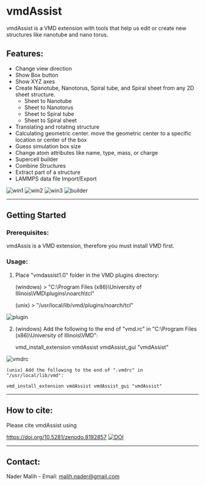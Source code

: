 # vmdAssist
vmdAssist is a VMD extension with tools that help us edit or create new structures like nanotube and nano torus.


## Features:
- Change view direction
- Show Box button
- Show XYZ axes
- Create Nanotube, Nanotorus, Spiral tube, and Spiral sheet from any 2D sheet structure.
    + Sheet to Nanotube
    + Sheet to Nanotorus
    + Sheet to Spiral tube
    + Sheet to Spiral sheet
- Translating and rotating structure
- Calculating geometric center. move the geometric center to a specific location or center of the box
- Guess simulation box size
- Change atom attributes like name, type, mass, or charge
- Supercell builder
- Combine Structures
- Extract part of a structure
- LAMMPS data file Import/Export


![win1](https://iili.io/HZ3o9mQ.png)
![win2](https://iili.io/HZ3np7j.png)
![win3](https://iili.io/HZ3nmdb.png)
![builder](https://iili.io/HZ3odhB.png)


------------------------------------------------------------------
## Getting Started
### Prerequisites:
vmdAssis is a VMD extension, therefore you must install VMD first.

### Usage:
1) Place "vmdassist1.0" folder in the VMD plugins directory:

    (windows) > "C:\Program Files (x86)\University of Illinois\VMD\plugins\noarch\tcl"
   
    (unix)    > "/usr/local/lib/vmd/plugins/noarch/tcl"

![plugin](https://iili.io/HZ3nDru.png)


2)
    (windows) Add the following to the end of "vmd.rc" in "C:\Program Files (x86)\University of Illinois\VMD":

    vmd_install_extension vmdAssist vmdAssist_gui "vmdAssist"

![vmdrc](https://iili.io/HZ3dye1.png)

    (unix) Add the following to the end of ".vmdrc" in "/usr/local/lib/vmd":

    vmd_install_extension vmdAssist vmdAssist_gui "vmdAssist"

------------------------------------------------------------------
## How to cite:
Please cite vmdAssist using

https://doi.org/10.5281/zenodo.8192857
[![DOI](https://zenodo.org/badge/671649701.svg)](https://zenodo.org/badge/latestdoi/671649701)


------------------------------------------------------------------
## Contact:
Nader Malih - Email: malih.nader@gmail.com

